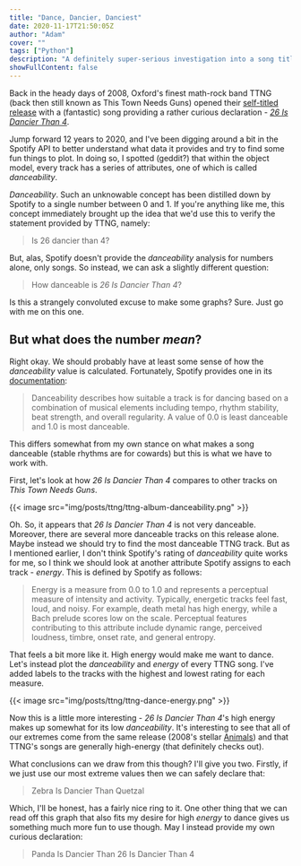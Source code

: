 ```yaml
---
title: "Dance, Dancier, Danciest"
date: 2020-11-17T21:50:05Z
author: "Adam"
cover: ""
tags: ["Python"]
description: "A definitely super-serious investigation into a song title."
showFullContent: false
---
```


Back in the heady days of 2008, Oxford's finest math-rock band TTNG (back then 
still known as This Town Needs Guns) opened their 
[self-titled release](https://open.spotify.com/album/2217d2VN6Nn3zzU9mlApdK?si=nfr6tlwHQfKoMAmIfsSrtQ) 
with a (fantastic) song providing a rather curious declaration - 
[_26 Is Dancier Than 4_](https://open.spotify.com/track/2g14gU0ZxGZ3Te9EjFsT25?si=efWS3BTTQziLPyavvecTcw).

Jump forward 12 years to 2020, and I've been digging around a bit in the Spotify 
API to better understand what data it provides and try to find some fun things 
to plot. In doing so, I spotted (geddit?) that within the object model, every 
track has a series of attributes, one of which is called _danceability_.

_Danceability_. Such an unknowable concept has been distilled down by Spotify to
a single number between 0 and 1. If you're anything like me, this concept 
immediately brought up the idea that we'd use this to verify the statement 
provided by TTNG, namely:

> Is 26 dancier than 4?

But, alas, Spotify doesn't provide the _danceability_ analysis for numbers 
alone, only songs. So instead, we can ask a slightly different question:

> How danceable is _26 Is Dancier Than 4_?

Is this a strangely convoluted excuse to make some graphs? Sure. Just go with me
on this one.

## But what does the number _mean_?
Right okay. We should probably have at least some sense of how the 
_danceability_ value is calculated. Fortunately, Spotify provides one in its 
[documentation](https://developer.spotify.com/documentation/web-api/reference/tracks/get-audio-features/):

> Danceability describes how suitable a track is for dancing based on a combination of musical elements including tempo, rhythm stability, beat strength, and overall regularity. A value of 0.0 is least danceable and 1.0 is most danceable.

This differs somewhat from my own stance on what makes a song danceable (stable
rhythms are for cowards) but this is what we have to work with.

First, let's look at how _26 Is Dancier Than 4_ compares to other tracks on
_This Town Needs Guns_.

{{< image src="img/posts/ttng/ttng-album-danceability.png" >}}

Oh. So, it appears that _26 Is Dancier Than 4_ is not very danceable. Moreover, 
there are several more danceable tracks on this release alone. Maybe instead we 
should try to find the most danceable TTNG track. But as I mentioned earlier, 
I don't think Spotify's rating of _danceability_ quite works for me, so I think
we should look at another attribute Spotify assigns to each track - _energy_. 
This is defined by Spotify as follows:

> Energy is a measure from 0.0 to 1.0 and represents a perceptual measure of intensity and activity. Typically, energetic tracks feel fast, loud, and noisy. For example, death metal has high energy, while a Bach prelude scores low on the scale. Perceptual features contributing to this attribute include dynamic range, perceived loudness, timbre, onset rate, and general entropy.

That feels a bit more like it. High energy would make me want to dance. Let's 
instead plot the _danceability_ and _energy_ of every TTNG song. I've added 
labels to the tracks with the highest and lowest rating for each measure.

{{< image src="img/posts/ttng/ttng-dance-energy.png" >}}

Now this is a little more interesting - _26 Is Dancier Than 4_'s high energy 
makes up somewhat for its low _danceability_. It's interesting to see that all 
of our extremes come from the same release (2008's stellar 
[Animals](https://open.spotify.com/album/7n8f4VpR5BAC9IiLiiIWKl?si=Pva3JpmkRtK_5staUpEKKQ))
and that TTNG's songs are generally high-energy (that definitely checks out).

What conclusions can we draw from this though? I'll give you two. Firstly, if we
just use our most extreme values then we can safely declare that:

> Zebra Is Dancier Than Quetzal

Which, I'll be honest, has a fairly nice ring to it. One other thing that we 
can read off this graph that also fits my desire for high _energy_ to dance 
gives us something much more fun to use though. May I instead provide my own 
curious declaration:

> Panda Is Dancier Than 26 Is Dancier Than 4